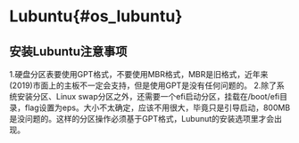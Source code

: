 Lubuntu{#os_lubuntu}
===========================

## 安装Lubuntu注意事项
1.硬盘分区表要使用GPT格式，不要使用MBR格式，MBR是旧格式，近年来(2019)市面上的主板不一定会支持，但是使用GPT是没有任何问题的。
2.除了系统安装分区、Linux swap分区之外，还需要一个efi启动分区，挂载在/boot/efi目录，flag设置为eps。大小不太确定，应该不用很大，毕竟只是引导启动，800MB是没问题的。这样的分区操作必须基于GPT格式，Lubunut的安装选项里才会出现。
